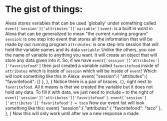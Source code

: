 # The gist of things:
Alexa stores variables that can be used 'globally' under something called `event['session']['attributes']['variable']`
 `event`: is a built in word in Alexa that can be generalized to mean "the current running program"
 `session`: is one step into event that stores all the information that will be made by our running program
 `attributes`: is one step into session that will hold the variable names and its data
 `variable`: Unlike the others, you can the name of variable to anything you want. It will create an object that will store any data given into it.
 So, if we have `event['session']['attributes']['favoritefood']` then just created a variable called `favoritefood` inside of `attributes` which is inside of `session` which will be inside of `event`!
 Which will look something like this in Alexa:
        event{
          "session":{
            "attributes":{
              "favoritefood": {}
            },
          },
        }
Notice there is a pair of braces, `{}`, right next to `favoritefood`.
All it means is that we created the variable but it does not hold any data.
To fill it with data, we just need to include `=` to the right of `event['session']['attributes']['favoritefood']`.
        `event['session']['attributes']['favoritefood'] = taco`
Now our event list will look something like this:
        event{
          "session":{
            "attributes":{
              "favoritefood": "taco"
            },
          },
        }
Now this will only work until after we a new response a made.
